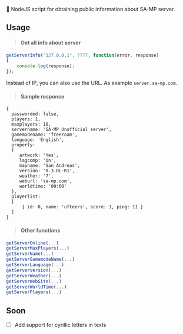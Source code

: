 💾 NodeJS script for obtaining public information about SA-MP server.

## Usage
>#### Get all info about server
```javascript
getServerInfo("127.0.0.1", 7777, function(error, response)
{
    console.log(response);
});
```
Instead of IP, you can also use the URL. As example `server.sa-mp.com`.
>#### Sample response
```
{
  passworded: false,
  players: 1,
  maxplayers: 10,
  servername: 'SA-MP Unofficial server',
  gamemodename: 'freeroam',
  language: 'English',
  property:
  { 
     artwork: 'Yes',
     lagcomp: 'On',
     mapname: 'San Andreas',
     version: '0.3.DL-R1',
     weather: '7',
     weburl: 'sa-mp.com',
     worldtime: '00:00' 
  },
  playerlist:
  [
      { id: 0, name: 'ufteers', score: 1, ping: 11 }
  ]
}
```
>#### Other functions
```javascript
getServerOnline(...)
getServerMaxPlayers(...)
getServerName(...)
getServerGamemodeName(...)
getServerLanguage(...)
getServerVersion(...)
getServerWeather(...)
getServerWebSite(...)
getServerWorldTime(...)
getServerPlayers(...)
```

## Soon
- [ ] Add support for cyrillic letters in texts
